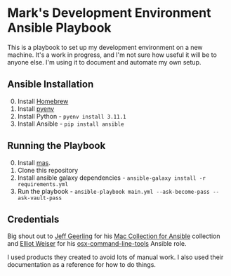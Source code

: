 # Mark's Development Environment Ansible Playbook

This is a playbook to set up my development environment on a new machine. It's a work in progress, and I'm not sure how useful it will be to anyone else. I'm using it to document and automate my own setup.

## Ansible Installation

0. Install [Homebrew][homebrew]
1. Install [pyenv][pyenv]
2. Install Python - `pyenv install 3.11.1`
3. Install Ansible - `pip install ansible`

## Running the Playbook

0. Install [mas][mas].
1. Clone this repository
2. Install ansible galaxy dependencies - `ansible-galaxy install -r requirements.yml`
3. Run the playbook - `ansible-playbook main.yml --ask-become-pass --ask-vault-pass`

## Credentials

Big shout out to [Jeff Geerling][geerlingguy] for his [Mac Collection for Ansible][ansible-for-mac] collection and [Elliot Weiser][elliotweiser] for his [osx-command-line-tools][ansible-osx-clt] Ansible role.

I used products they created to avoid lots of manual work. I also used their documentation as a reference for how to do things.

[homebrew]: https://brew.sh/
[pyenv]: https://github.com/pyenv/pyenv
[firefoxde]: https://www.mozilla.org/en-US/firefox/developer/
[raycast]: https://raycast.com/
[ansible-vault]: https://docs.ansible.com/ansible/latest/vault_guide/index.html
[mas]: https://github.com/mas-cli/mas
[geerlingguy]: https://github.com/geerlingguy
[ansible-for-mac]: https://github.com/geerlingguy/ansible-collection-mac/
[elliotweiser]: https://github.com/elliotweiser
[ansible-osx-clt]: https://github.com/elliotweiser/ansible-osx-command-line-tools
